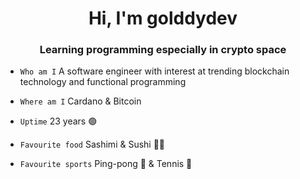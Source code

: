 
<h1 align="center">Hi, I'm golddydev</h1>

<h3 align="center">Learning programming especially in crypto space</h3>

- `Who am I` A software engineer with interest at trending blockchain technology and functional programming

- `Where am I` Cardano & Bitcoin

- `Uptime` 23 years 🟢

- `Favourite food` Sashimi & Sushi 🍣🥢

- `Favourite sports` Ping-pong 🏓 & Tennis 🎾
